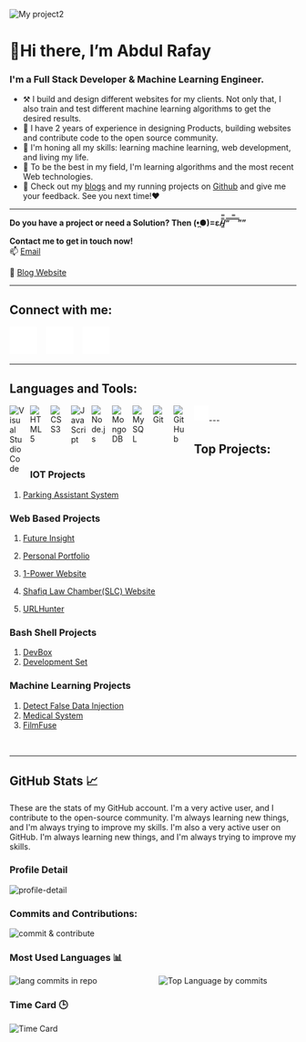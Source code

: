 ![My project2](https://user-images.githubusercontent.com/82662797/168483717-3d746709-6ae9-487a-bdd7-ebcb137ea919.png)
<!-- ![image](/img/My%20project2.png) -->

# 👋Hi there, I’m Abdul Rafay

### **I'm a Full Stack Developer & Machine Learning Engineer.**

- ⚒️ I build and design different websites for my clients. Not only that, I also train and test different machine learning algorithms to get the desired results.
- 💼 I have 2 years of experience in designing Products, building websites and contribute code to the open source community. 
- 🌱 I'm honing all my skills: learning machine learning, web development, and living my life.
- 📖 To be the best in my field, I'm learning algorithms and the most recent Web technologies. 
- 👀 Check out my [blogs](https://rafayblogs.tech) and my running projects on [Github](https://github.com/rafay99-epic) and give me your feedback. See you next time!❤️

---
**Do you have a project or need a Solution? Then (•̪●)=ε/̵͇̿̿/’̿’̿ ̿ ̿̿ ̿ ̿””**

**Contact me to get in touch now!**  
📫 [Email](mailto:99marafay@gmail.com) 

📝 [Blog Website](https://future-insight.blog)

---
## Connect with me:

[![website](./img/twitter-dark.svg)](https://twitter.com/abdul_rafay99#gh-dark-mode-only)
&nbsp;&nbsp;
[![website](./img/linkedin-dark.svg)](https://linkedin.com/in/abdul-rafay-0ab626197r#gh-dark-mode-only)
&nbsp;&nbsp;
[![website](./img/instagram-dark.svg)](https://instagram.com/abdul_rafay99#gh-dark-mode-only)

---
## Languages and Tools:

<img align="left" alt="Visual Studio Code" width="26px" src="https://cdn.jsdelivr.net/gh/devicons/devicon/icons/vscode/vscode-original.svg" style="padding-right:10px;" />
<img align="left" alt="HTML5" width="26px" src="https://cdn.jsdelivr.net/gh/devicons/devicon/icons/html5/html5-original.svg" style="padding-right:10px;" />
<img align="left" alt="CSS3" width="26px" src="https://cdn.jsdelivr.net/gh/devicons/devicon/icons/css3/css3-original.svg" style="padding-right:10px;" />
<img align="left" alt="JavaScript" width="26px" src="https://cdn.jsdelivr.net/gh/devicons/devicon/icons/javascript/javascript-original.svg" style="padding-right:10px;" />
<img align="left" alt="Node.js" width="26px" src="https://cdn.jsdelivr.net/gh/devicons/devicon/icons/nodejs/nodejs-original.svg" style="padding-right:10px;" />
<img align="left" alt="MongoDB" width="26px" src="https://cdn.jsdelivr.net/gh/devicons/devicon/icons/mongodb/mongodb-original.svg" style="padding-right:10px;" />
<img align="left" alt="MySQL" width="26px" src="https://cdn.jsdelivr.net/gh/devicons/devicon/icons/mysql/mysql-original.svg" style="padding-right:10px;" />
<img align="left" alt="Git" width="26px" src="https://cdn.jsdelivr.net/gh/devicons/devicon/icons/git/git-original.svg" style="padding-right:10px;" />
<img align="left" alt="GitHub" width="26px" src="https://user-images.githubusercontent.com/3369400/139447912-e0f43f33-6d9f-45f8-be46-2df5bbc91289.png" style="padding-right:10px;" />
<img align="left" alt="Terminal" width="26px" src="./img/terminal-dark.svg" />

<br>
---

## Top Projects:
### IOT Projects
1. [Parking Assistant System](https://github.com/rafay99-epic/Parking-Assistant)
  <!-- - To view the code, please click on the following link: -->
  <!--     - [Link](https://github.com/rafay99-epic/Parking-Assistant) -->
  <!-- - To read about the project, please click on the following link: -->
  <!--     - [Link](https://future-insight.blog/Project/Parking-Assistant/) -->
  <!---->
### Web Based Projects
1. [Future Insight](https://github.com/rafay99-epic/Future-Insight)
  <!-- - To view the code, please click on the following link: -->
  <!--     - [Link](https://github.com/rafay99-epic/Future-Insight) -->
  <!-- - To read about the project, please click on the following link: -->
  <!--     - [Link](https://future-insight.blog/) -->
  <!---->
2. [Personal Portfolio](https://github.com/rafay99-epic/Portfolio-Website)
  <!-- - To view the code, please click on the following link: -->
  <!--     - [Link](https://github.com/rafay99-epic/Personal-Website) -->
  <!-- - To read about the project, please click on the following link: -->
  <!--     - [Link](https://future-insight.blog/Project/portifilo/) -->
  <!---->
3. [1-Power Website](https://github.com/1-Power/1-Power-website)
  <!-- - To view the code, please click on the following link: -->
  <!--     - [Link](https://github.com/1-Power/1-Power-website) -->
  <!-- - To read about the project, please click on the following link: -->
  <!--     - [Link]() -->
4. [Shafiq Law Chamber(SLC) Website](https://github.com/1-Power/SLC)
  <!-- - To view the code, please click on the following link: -->
  <!--     - [Link](https://github.com/1-Power/Shafiq-Law-Chamber) -->
  <!-- - To read about the project, please click on the following link: -->
  <!--     - [Link]() -->
5. [URLHunter](https://github.com/rafay99-epic/URLHunter)
  <!-- - To view the code, please click on the following link: -->
  <!--     - [Link]() -->
  <!-- - To read about the project, please click on the following link: -->
  <!--     - [Link](https://future-insight.blog/Project/url-hunter/) -->

### Bash Shell Projects
1. [DevBox](https://github.com/rafay99-epic/DevBox)
2. [Development Set](https://github.com/1-Power/Development-Setup)

### Machine Learning Projects
1. [Detect False Data Injection](https://github.com/rafay99-epic/Detect-FDIA-SVM)
2. [Medical System](https://github.com/rafay99-epic/MEDDOC)
3. [FilmFuse](https://github.com/rafay99-epic/FilmFuse)

<br>

---

## GitHub Stats 📈
These are the stats of my GitHub account. I'm a very active user, and I contribute to the open-source community. I'm always learning new things, and I'm always trying to improve my skills. I'm also a very active user on GitHub. I'm always learning new things, and I'm always trying to improve my skills.

### Profile Detail
<div>
    <img  src="http://github-stats-flame-one.vercel.app/api/cards/profile-details?username=rafay99-epic&theme=onedark"  alt="profile-detail"  style="width: auto; height: auto;">
</div>
<!-- ![](http://github-stats-flame-one.vercel.app/api/cards/profile-details?username=rafay99-epic&theme=onedark) -->

### Commits and Contributions:
<div>
    <img src="http://github-stats-flame-one.vercel.app/api/cards/stats?username=rafay99-epic&theme=onedark" alt="commit & contribute"  style="width: 500px; height: 300px;">
</div>


### Most Used Languages 📊

<div style="display: flex; justify-content: center;">
  <img src="http://github-stats-flame-one.vercel.app/api/cards/repos-per-language?username=rafay99-epic&theme=onedark" alt="lang commits in repo" style="display: inline-block; width: 50%; height: auto;">
  <img src="http://github-stats-flame-one.vercel.app/api/cards/most-commit-language?username=rafay99-epic&theme=onedark" alt="Top Language by commits" style="display: inline-block; width: 50%; height: auto; margin-left: 20px;">
</div>

### Time Card 🕒
<div> 
    <img src="http://github-stats-flame-one.vercel.app/api/cards/productive-time?username=rafay99-epic&theme=onedark&utcOffset=8" alt="Time Card" style="width: 1500px; height: 300px;">
</div>


<!-- ### Here are the statistics on GitHub: -->

<!-- <img height="180em" src="https://github-readme-stats.vercel.app/api?username=rafay99-epic&show_icons=true&hide_border=true&&count_private=true&include_all_commits=true&theme=dark" /> -->

